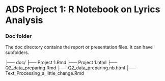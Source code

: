 # ADS Project 1:  R Notebook on Lyrics Analysis

### Doc folder

The doc directory contains the report or presentation files. It can have subfolders.  

├── doc/
    ├── Project 1.Rmd
    ├── Project 1.html
    ├── Q2_data_preparing.Rmd
    ├── Q2_data_preparing.nb.html
    ├── Text_Processing_a_little_change.Rmd
